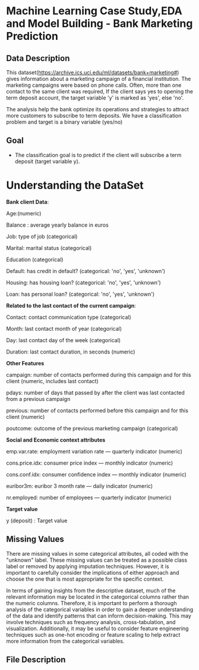 # Machine Learning Case Study,EDA and Model Building - Bank Marketing Prediction

## **Data Description**

This dataset(https://archive.ics.uci.edu/ml/datasets/bank+marketing#) gives information about a marketing campaign of a financial institution. 
The marketing campaigns were based on phone calls. Often, more than one contact to the same client was required, If the client says yes to opening the term deposit account, the target variable 'y' is marked as 'yes', else 'no'.

The analysis help the bank optimize its operations and strategies to attract more customers to subscribe to term deposits.
We have a classification problem and target is a binary variable (yes/no)

## **Goal**  

-  The classification goal is to predict if the client will subscribe a term deposit (target variable y). 

# Understanding the DataSet

**Bank client Data**:

Age:(numeric)

Balance : average yearly balance in euros

Job: type of job (categorical)

Marital: marital status (categorical)

Education (categorical)

Default: has credit in default? (categorical: 'no', 'yes', 'unknown')

Housing: has housing loan? (categorical: 'no', 'yes', 'unknown')

Loan: has personal loan? (categorical: 'no', 'yes', 'unknown')

**Related to the last contact of the current campaign**:

Contact: contact communication type (categorical)

Month: last contact month of year (categorical)

Day: last contact day of the week (categorical)

Duration: last contact duration, in seconds (numeric)

**Other Features**

campaign: number of contacts performed during this campaign and for this client (numeric, includes last contact)

pdays: number of days that passed by after the client was last contacted from a previous campaign 

previous: number of contacts performed before this campaign and for this client (numeric)

poutcome: outcome of the previous marketing campaign (categorical)

**Social and Economic context attributes**


emp.var.rate: employment variation rate — quarterly indicator (numeric)

cons.price.idx: consumer price index — monthly indicator (numeric)

cons.conf.idx: consumer confidence index — monthly indicator (numeric)

euribor3m: euribor 3 month rate — daily indicator (numeric)

nr.employed: number of employees — quarterly indicator (numeric)

**Target value**

y (deposit) : Target value

## **Missing Values**

There are missing values in some categorical attributes, all coded with the "unknown" label. These missing values can be treated as a possible class label or removed by applying imputation techniques. However, it is important to carefully consider the implications of either approach and choose the one that is most appropriate for the specific context.

In terms of gaining insights from the descriptive dataset, much of the relevant information may be located in the categorical columns rather than the numeric columns. Therefore, it is important to perform a thorough analysis of the categorical variables in order to gain a deeper understanding of the data and identify patterns that can inform decision-making. This may involve techniques such as frequency analysis, cross-tabulation, and visualization. Additionally, it may be useful to consider feature engineering techniques such as one-hot encoding or feature scaling to help extract more information from the categorical variables.
 
 
 ## **File Description**

